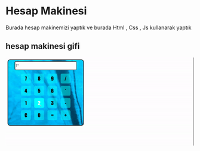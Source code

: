 # Hesap Makinesi

Burada hesap makinemizi yaptık ve burada Html , Css , Js kullanarak yaptık

## hesap makinesi gifi
![alt text](recording-2024-07-31-12-47-08-ezgif.com-video-to-gif-converter.gif)
